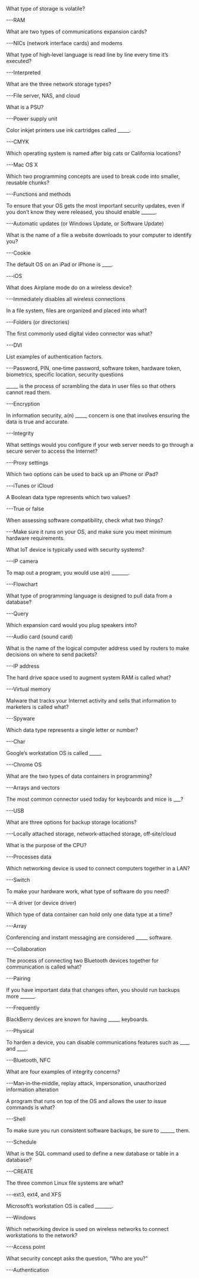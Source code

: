 What type of storage is volatile?

---RAM

What are two types of communications expansion cards?

---NICs (network interface cards) and modems

What type of high‐level language is read line by line every time it’s executed?

---Interpreted

What are the three network storage types?

---File server, NAS, and cloud

What is a PSU?

---Power supply unit

Color inkjet printers use ink cartridges called _____.

---CMYK

Which operating system is named after big cats or California locations?

---Mac OS X

Which two programming concepts are used to break code into smaller, reusable chunks?

---Functions and methods

To ensure that your OS gets the most important security updates, even if you don’t know they were released, you should enable ______.

---Automatic updates (or Windows Update, or Software Update)

What is the name of a file a website downloads to your computer to identify you?

---Cookie

The default OS on an iPad or iPhone is ____.

---iOS

What does Airplane mode do on a wireless device?

---Immediately disables all wireless connections

In a file system, files are organized and placed into what?

---Folders (or directories)

The first commonly used digital video connector was what?

---DVI

List examples of authentication factors.

---Password, PIN, one‐time password, software token, hardware token, biometrics, specific location, security questions

_____ is the process of scrambling the data in user files so that others cannot read them.

---Encryption

In information security, a(n) _____ concern is one that involves ensuring the data is true and accurate.

---Integrity

What settings would you configure if your web server needs to go through a secure server to access the Internet?

---Proxy settings

Which two options can be used to back up an iPhone or iPad?

---iTunes or iCloud

A Boolean data type represents which two values?

---True or false

When assessing software compatibility, check what two things?

---Make sure it runs on your OS, and make sure you meet minimum hardware requirements.

What IoT device is typically used with security systems?

---IP camera

To map out a program, you would use a(n) _______.

---Flowchart

What type of programming language is designed to pull data from a database?

---Query

Which expansion card would you plug speakers into?

---Audio card (sound card)

What is the name of the logical computer address used by routers to make decisions on where to send packets?

---IP address

The hard drive space used to augment system RAM is called what?

---Virtual memory

Malware that tracks your Internet activity and sells that information to marketers is called what?

---Spyware

Which data type represents a single letter or number?

---Char

Google’s workstation OS is called _____

---Chrome OS

What are the two types of data containers in programming?

---Arrays and vectors

The most common connector used today for keyboards and mice is ___?

---USB

What are three options for backup storage locations?

---Locally attached storage, network‐attached storage, off‐site/cloud

What is the purpose of the CPU?

---Processes data

Which networking device is used to connect computers together in a LAN?

---Switch

To make your hardware work, what type of software do you need?

---A driver (or device driver)

Which type of data container can hold only one data type at a time?

---Array

Conferencing and instant messaging are considered _____ software.

---Collaboration

The process of connecting two Bluetooth devices together for communication is called what?

---Pairing

If you have important data that changes often, you should run backups more ______.

---Frequently

BlackBerry devices are known for having _____ keyboards.

---Physical

To harden a device, you can disable communications features such as ____ and ____.

---Bluetooth, NFC

What are four examples of integrity concerns?

---Man‐in‐the‐middle, replay attack, impersonation, unauthorized information alteration

A program that runs on top of the OS and allows the user to issue commands is what?

---Shell

To make sure you run consistent software backups, be sure to ______ them.

---Schedule

What is the SQL command used to define a new database or table in a database?

---CREATE

The three common Linux file systems are what?

---ext3, ext4, and XFS

Microsoft’s workstation OS is called _______.

---Windows

Which networking device is used on wireless networks to connect workstations to the network?

---Access point

What security concept asks the question, “Who are you?”

---Authentication
